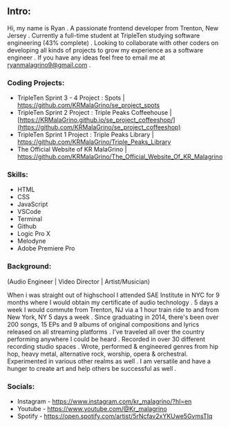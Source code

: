 ## Intro:

 Hi, my name is Ryan . A passionate frontend developer from Trenton, New Jersey . Currently a full-time student at TripleTen studying software engineering (43% complete) . Looking to collaborate with other coders on developing all kinds of projects to grow my experience as a software engineer . If you have any ideas feel free to email me at ryanmalagrino9@gmail.com . 

### Coding Projects:

 - TripleTen Sprint 3 - 4 Project : Spots | https://github.com/KRMalaGrino/se_project_spots
 - TripleTen Sprint 2 Project : Triple Peaks Coffeehouse | [https://KRMalaGrino.github.io/se_project_coffeeshop/](https://github.com/KRMalaGrino/se_project_coffeeshop)
 - TripleTen Sprint 1 Project : Triple Peaks Library | https://github.com/KRMalaGrino/Triple_Peaks_Library
 - The Official Website of KR MalaGrino | https://github.com/KRMalaGrino/The_Official_Website_Of_KR_Malagrino

### Skills:

 - HTML
 - CSS
 - JavaScript
 - VSCode
 - Terminal
 - Github
 - Logic Pro X
 - Melodyne
 - Adobe Premiere Pro

### Background:
(Audio Engineer | Video Director | Artist/Musician)

 When i was straight out of highschool I attended SAE Institute in NYC for 9 months where I would obtain my certificate of audio technology . 5 days a week I would commute from Trenton, NJ via a 1 hour train ride to and from New York, NY 5 days a week . Since graduating in 2014, there's been over 200 songs, 15 EPs and 9 albums of original compositions and lyrics released on all streaming platforms . I've traveled all over the country performing anywhere I could be heard . Recorded in over 30 different recording studio spaces . Wrote, performed & engineered genres from hip hop, heavy metal, alternative rock, worship, opera & orchestral. Experimented in various other realms as well . I am versatile and have a hunger to create art and help others be successful as well .

### Socials:

- Instagram - https://www.instagram.com/kr_malagrino/?hl=en
- Youtube - https://www.youtube.com/@Kr_malagrino
- Spotify - https://open.spotify.com/artist/5rNcfav2xYKUwe5GvmsTIq


